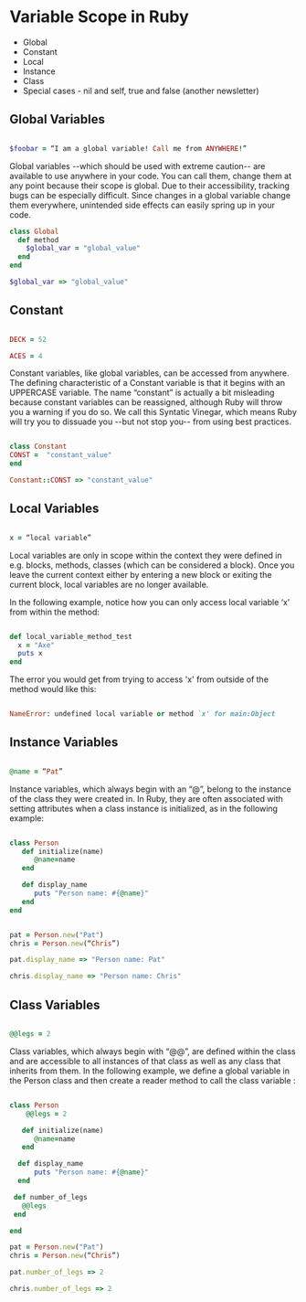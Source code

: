 
# Variable Scope in Ruby #

- Global
- Constant
- Local
- Instance
- Class
- Special cases - nil and self, true and false (another newsletter)


## Global Variables ##

```ruby

$foobar = “I am a global variable! Call me from ANYWHERE!”

```

Global variables --which should be used with extreme caution-- are available to use anywhere in your code. You can call them, change them at any point because their scope is global. Due to their accessibility, tracking bugs can be especially difficult. Since changes in a global variable change them everywhere, unintended side effects can easily spring up in your code.

``` ruby
class Global
  def method
    $global_var = "global_value"
  end
end

$global_var => "global_value"

```

## Constant ##

``` ruby

DECK = 52 

ACES = 4

```

Constant variables, like global variables, can be accessed from anywhere. The defining characteristic of a Constant variable is that it begins with an UPPERCASE variable. The name “constant” is actually a bit misleading because constant variables can be reassigned, although Ruby will throw you a warning if you do so. We call this Syntatic Vinegar, which means Ruby will try you to dissuade you --but not stop you-- from using best practices. 

``` ruby

class Constant
CONST =  "constant_value"
end

Constant::CONST => "constant_value"

```

## Local Variables ##

``` ruby

x = “local variable”

```

Local variables are only in scope within the context they were defined in e.g. blocks, methods, classes (which can be considered a block). Once you leave the current context either by entering a new block or exiting the current block, local variables are no longer available.

In the following example, notice how you can only access local variable ‘x’ from within the method:

``` ruby

def local_variable_method_test
  x = "Axe"
  puts x 
end

```
The error you would get from trying to access 'x' from outside of the method would like this:

``` ruby

NameError: undefined local variable or method `x' for main:Object

```

## Instance Variables ##

``` ruby 

@name = “Pat”

```

Instance variables, which always begin with an “@”, belong to the instance of the class they were created in. In Ruby, they are often associated with setting attributes when a class instance is initialized, as in the following example:

``` ruby

class Person
   def initialize(name)
      @name=name
   end

   def display_name
      puts "Person name: #{@name}"
   end
end


pat = Person.new("Pat")
chris = Person.new(“Chris”)

pat.display_name => "Person name: Pat"

chris.display_name => "Person name: Chris"

```

## Class Variables ##

``` ruby

@@legs = 2

```

Class variables, which always begin with “@@”,  are defined within the class and are accessible to all instances of that class as well as any class that inherits from them. In the following example, we define a global variable in the Person class and then create a reader method to call the class variable :

``` ruby

class Person
    @@legs = 2 

   def initialize(name)
      @name=name
   end

  def display_name
      puts "Person name: #{@name}"
  end

 def number_of_legs
   @@legs 
 end

end

pat = Person.new("Pat")
chris = Person.new(“Chris”)

pat.number_of_legs => 2

chris.number_of_legs => 2

```